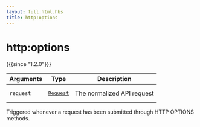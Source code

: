 ```yaml
---
layout: full.html.hbs
title: http:options
---
```


# http:options

{{{since "1.2.0"}}}

| Arguments | Type                                                           | Description                |
| --------- | -------------------------------------------------------------- | -------------------------- |
| `request` | <pre><a href=/plugins/1/constructors/request>Request</a></pre> | The normalized API request |

Triggered whenever a request has been submitted through HTTP OPTIONS methods.
